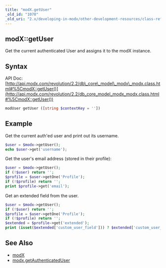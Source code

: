 ```yaml
---
title: "modX.getUser"
_old_id: "1078"
_old_uri: "2.x/developing-in-modx/other-development-resources/class-reference/modx/modx.getuser"
---
```


## modX::getUser

 Get the current authenticated User and assigns it to the modX instance.

## Syntax

 API Doc: [http://api.modx.com/revolution/2.2/db\_core\_model\_modx\_modx.class.html#%5CmodX::getUser()](http://api.modx.com/revolution/2.2/db_core_model_modx_modx.class.html#%5CmodX::getUser())

 ``` php
modUser getUser ([string $contextKey = ''])
```

## Example

 Get the current auth'ed user and print out its username.

 ``` php
$user = $modx->getUser();
echo $user->get('username');
```

 Get the user's email address (stored in their profile):

 ``` php
$user = $modx->getUser();
if (!$user) return '';
$profile = $user->getOne('Profile');
if (!$profile) return '';
print $profile->get('email');
```

 Get an extended field from the user.

 ``` php
$user = $modx->getUser();
if (!$user) return '';
$profile = $user->getOne('Profile');
if (!$profile) return '';
$extended = $profile->get('extended');
print (isset($extended['custom_user_field'])) ? $extended['custom_user_field'] : '';
```

## See Also

- [modX](extending-modx/core-model/modx "modX")
- [modx.getAuthenticatedUser](extending-modx/modx-class/reference/modx.getauthenticateduser)